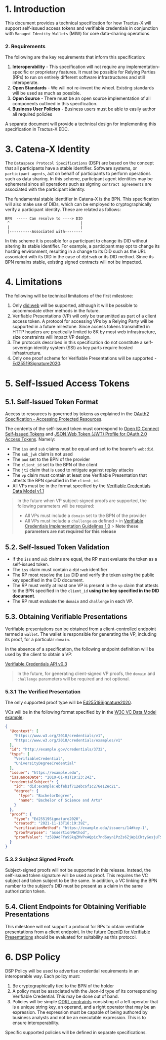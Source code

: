 # 1. Introduction

This document provides a technical specification for how Tractus-X will support self-issued access tokens and verifiable
credentials in conjunction with `Managed Identity Wallets` (MIW) for core data-sharing operations.

### 2. Requirements

The following are the key requirements that inform this specification:

1. **Interoperability** - This specification will not require any implementation-specific or proprietary features. It
   must be possible for Relying Parties (RPs) to run on entirely different software infrastructures and still
   interoperate.
1. **Open Standards** - We will not re-invent the wheel. Existing standards will be used as much as possible.
1. **Open Source** - There must be an open source implementation of all components outlined in this specification.
1. **Business User Policies** - Business users must be able to easily author all required policies

A separate document will provide a technical design for implementing this specification in Tractus-X EDC.

# 3. Catena-X Identity

The `Dataspace Protocol Specifications` (DSP) are based on the concept that all participants have a stable identifier.
Software systems, or `participant agents`, act on behalf of participants to perform operations such as data sharing. In
this scheme, participant agent identities may be ephemeral since all operations such as signing `contract agreements`
are associated with the participant identity.

The fundamental stable identifier in Catena-X is the BPN. This specification will also make use of DIDs, which can be
employed to cryptographically verify a participant identity. These are related as follows:

```
BPN  ----- Can resolve to ----> DID
 ^                                |
 |                                |
 |----------Associated with--------                               
```

In this scheme it is possible for a participant to change its DID without altering its stable identifier. For example, a
participant may opt to change its hosting environment, resulting in a change to its DID such as the URL associated with
its DID in the case of `did:web` or its DID method. Since its BPN remains stable, existing signed contracts will not be
impacted.

# 4. Limitations

The following will be technical limitations of the first milestone:

1. Only [did:web](https://w3c-ccg.github.io/did-method-web/) will be supported, although it will be possible to
   accommodate other methods in the future.
2. Verifiable Presentations (VP) will only be transmitted as part of a client access token. A protocol for accessing VPs
   by a Relying Party will be supported in a future milestone. Since access tokens transmitted in HTTP headers are
   practically limited to 8K by most web infrastructure, size constraints will impact VP design.
3. The protocols described in this specification do not constitute a self-sovereign identity system (SSI) as key parts
   require hosted infrastructure.
4. Only one proof scheme for Verifiable Presentations will be
   supported - [Ed25519Signature2020](https://w3c.github.io/vc-di-eddsa/#the-ed25519signature2020-suite).

# 5. Self-Issued Access Tokens

## 5.1. Self-Issued Token Format

Access to resources is governed by tokens as explained in
the [OAuth2 Specification - Accessing Protected Resources](https://datatracker.ietf.org/doc/html/rfc6749#section-7).

The contents of the self-issued token must correspond
to [Open ID Connect Self-Issued Tokens](https://openid.net/specs/openid-connect-self-issued-v2-1_0.html#section-11)
and [JSON Web Token (JWT) Profile for OAuth 2.0 Access Tokens](https://datatracker.ietf.org/doc/html/rfc9068).
Namely:

- The `iss` and `sub` claims must be equal and set to the bearer's `web:did`.
- The `sub_jwk` claim is not used
- The `aud` set to the BPN of the provider
- The `client_id` set to the BPN of the client
- The `jti` claim that is used to mitigate against replay attacks
- The `vp` claim must contain at least one Verifiable Presentation that attests the BPN specified in the `client_id`.
- All VPs must be in the format specified by
  the [Verifiable Credentials Data Model v1.1](https://www.w3.org/TR/vc-data-model/)

> In the future when VP subject-signed proofs are supported, the following parameters will be required:
> - All VPs must include a `domain` set to the BPN of the provider
> - All VPs must include a `challenge` as defined
    > in  [Verifiable Credentials Implementation Guidelines 1.0](https://www.w3.org/TR/vc-imp-guide/#presentations)
    > **Note these parameters are not required for this release**

## 5.2. Self-Issued Token Validation

- If the `iss` and `sub` claims are equal, the RP must evaluate the token as a self-issued token.
- The `iss` claim must contain a `did:web` identifier
- The RP most resolve the `iss` DID and verify the token using the public key specified in the DID document.
- The RP must verify at least one VP is present in the `vp` claim that attests to the BPN specified in
  the `client_id` **using the key specified in the DID document**.
- The RP must evaluate the `domain` and `challenge` in each VP.

## 5.3. Obtaining Verifiable Presentations

Verifiable presentations can be obtained from a client-controlled endpoint termed a `wallet`. The wallet is responsible
for generating the VP, including its proof, for a particular `domain`.

In the absence of a specification, the following endpoint definition will be used by the client to obtain a VP:

[Verifiable Credentials API v0.3](https://w3c-ccg.github.io/vc-api/#issue-credential)

> In the future, for generating client-signed VP proofs, the `domain` and `challenge` parameters will be required and
> not optional.

### 5.3.1 The Verified Presentation

The only supported proof type will
be [Ed25519Signature2020](https://www.w3.org/community/reports/credentials/CG-FINAL-di-eddsa-2020-20220724/).

VCs will be in the following format specified by in the
[W3C VC Data Model example](https://www.w3.org/TR/vc-data-model/#example-usage-of-the-proof-property-on-a-verifiable-credential):

```json
{
  "@context": [
    "https://www.w3.org/2018/credentials/v1",
    "https://www.w3.org/2018/credentials/examples/v1"
  ],
  "id": "http://example.gov/credentials/3732",
  "type": [
    "VerifiableCredential",
    "UniversityDegreeCredential"
  ],
  "issuer": "https://example.edu",
  "issuanceDate": "2010-01-01T19:23:24Z",
  "credentialSubject": {
    "id": "did:example:ebfeb1f712ebc6f1c276e12ec21",
    "degree": {
      "type": "BachelorDegree",
      "name": "Bachelor of Science and Arts"
    }
  },
  "proof": {
    "type": "Ed25519Signature2020",
    "created": "2021-11-13T18:19:39Z",
    "verificationMethod": "https://example.edu/issuers/14#key-1",
    "proofPurpose": "assertionMethod",
    "proofValue": "z58DAdFfa9SkqZMVPxAQpic7ndSayn1PzZs6ZjWp1CktyGesjuTSwRdoWhAfGFCF5bppETSTojQCrfFPP2oumHKtz"
  }
}
```

### 5.3.2 Subject Signed Proofs

Subject-signed proofs will not be supported in this release. Instead, the self-issued token signature will be used as
proof. This requires the VC subject and token subject to be the same. In addition, a VC linking the BPN number to the
subject's DID must be present as a claim in the same authorization token.

## 5.4. Client Endpoints for Obtaining Verifiable Presentations

This milestone will not support a protocol for RPs to obtain verifiable presentations from a client endpoint. In the
future [OpenID for Verifiable Presentations](https://openid.net/specs/openid-4-verifiable-presentations-1_0.html) should
be evaluated for suitability as this protocol.

# 6. DSP Policy

DSP Policy will be used to advertise credential requirements in an interoperable way. Each policy must:

1. Be cryptographically tied to the BPN of the holder
2. A policy must be associated with the Json-ld type of its corresponding Verifiable Credential. This may be done out of
   band.
3. Policies will be simple [ODRL contraints](https://www.w3.org/TR/odrl-model/#constraint) consisting of a left operator
   that is a unique string key, an operand, and a right operator that may be an expression. The expression must be
   capable of being authored by business analysts and not be an executable expression. This is to ensure
   interoperability.

Specific supported policies will be defined in separate specifications.
